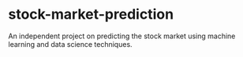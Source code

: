 # stock-market-prediction
An independent project on predicting the stock market using machine learning and data science techniques. 
